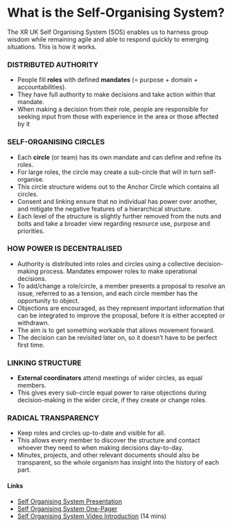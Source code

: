 # What is the Self-Organising System?

The XR UK Self Organising System \(SOS\) enables us to harness group wisdom while remaining agile and able to respond quickly to emerging situations. This is how it works.

### **DISTRIBUTED AUTHORITY**

* People fill **roles** with defined **mandates** \(= purpose + domain + accountabilities\).
* They have full authority to make decisions and take action within that mandate.
* When making a decision from their role, people are responsible for seeking input from those with experience in the area or those affected by it

### **SELF-ORGANISING CIRCLES**

* Each **circle** \(or team\) has its own mandate and can define and refine its roles.
* For large roles, the circle may create a sub-circle that will in turn self-organise.
* This circle structure widens out to the Anchor Circle which contains all circles.
* Consent and linking ensure that no individual has power over another, and mitigate the negative features of a  hierarchical structure.
* Each level of the structure is slightly further removed from the nuts and bolts and take a broader view regarding resource use, purpose and priorities.

### **HOW POWER IS DECENTRALISED**

* Authority is distributed into roles and circles using a collective decision-making process. Mandates empower roles to make operational decisions. 
* To add/change a role/circle,  a member presents a proposal to resolve an issue, referred to as a tension, and each circle member has the opportunity to object.
* Objections are encouraged, as they represent important information that can be integrated to improve the proposal, before it is either accepted or withdrawn.
* The aim is to get something workable that allows movement forward.
* The decision can be revisited later on, so it doesn’t have to be perfect first time.

### **LINKING STRUCTURE**

* **External coordinators** attend meetings of wider circles, as equal members.
* This gives every sub-circle equal power to raise objections during decision-making in the wider circle, if they create or change roles.

### **RADICAL TRANSPARENCY**

* Keep roles and circles up-to-date and visible for all.
* This allows every member to discover the structure and contact whoever they need to when making decisions day-to-day.
* Minutes, projects, and other relevant documents should also be transparent, so the whole organism has insight into the history of each part.

#### Links

* [Self Organising System Presentation](https://docs.google.com/presentation/d/1QQLBbD5kzaCd4RFvRbZ0fRz9FXPpv1AuVnQDcATeuXo/edit#slide=id.g5e18a1f1ca_0_342)
* [Self Organising System One-Pager](https://docs.google.com/drawings/d/1wxAZVagObubuwM-NyxHEfeGW1_uSDp8bxk48JRGVsj4/view)
* [Self Organising System Video Introduction](https://www.loom.com/share/b650b3945550454bac84ed5f0a8b6e29) \(14 mins\)

